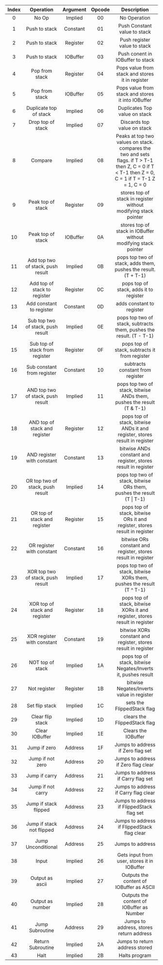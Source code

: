 | Index | Operation | Argument | Opcode | Description |
|:---:|:---:|:---:|:---:|:---:|
| 0 | No Op | Implied | 00 | No Operation |
| 1 | Push to stack | Constant | 01 | Push Constant value to stack |
| 2 | Push to stack | Register | 02 | Push register value to stack |
| 3 | Push to stack | IOBuffer | 03 | Push conent in IOBuffer to stack |
| 4 | Pop from stack | Register | 04 | Pops value from stack and stores it in register |
| 5 | Pop from stack | IOBuffer | 05 | Pops value from stack and stores it into IOBuffer |
| 6 | Duplicate top of stack | Implied | 06 | Duplicates Top value on stack |
| 7 | Drop top of stack | Implied | 07 | Discards top value on stack |
| 8 | Compare | Implied | 08 | Peaks at top two values on stack. compares the two and sets flags. if T > T-1 then Z, C = 0 if T < T-1 then Z = 0, C = 1 if T = T-1 Z = 1, C = 0 |
| 9 | Peak top of stack | Register | 09 | stores top of stack in register without modifying stack pointer |
| 10 | Peak top of stack | IOBuffer | 0A | stores top of stack in IOBuffer without modifying stack pointer |
| 11 | Add top two of stack, push result | Implied | 0B | pops top two of stack, adds them, pushes the result. (T + T-1) |
| 12 | Add top of stack to register | Register | 0C | pops top of stack, adds it to register |
| 13 | Add constant to register | Constant | 0D | adds constant to register |
| 14 | Sub top two of stack, push result | Implied | 0E | pops top two of stack, subtracts them, pushes the result. (T - T-1) |
| 15 | Sub top of stack from register | Register | 0F | pops top of stack, subtracts it from register |
| 16 | Sub constant from register | Constant | 10 | subtracts constant from register |
| 17 | AND top two of stack, push result | Implied | 11 | pops top two of stack, bitwise ANDs them, pushes the result (T & T-1) |
| 18 | AND top of stack and register | Register | 12 | pops top of stack, bitwise ANDs it and register, stores result in register |
| 19 | AND register with constant | Constant | 13 | bitwise ANDs constant and register, stores result in register |
| 20 | OR top two of stack, push result | Implied | 14 | pops top two of stack, bitwise ORs them, pushes the result (T \| T-1) |
| 21 | OR top of stack and register | Register | 15 | pops top of stack, bitwise ORs it and register, stores result in register |
| 22 | OR register with constant | Constant | 16 | bitwise ORs constant and register, stores result in register |
| 23 | XOR top two of stack, push result | Implied | 17 | pops top two of stack, bitwise XORs them, pushes the result (T ^ T-1) |
| 24 | XOR top of stack and register | Register | 18 | pops top of stack, bitwise XORs it and register, stores result in register |
| 25 | XOR register with constant | Constant | 19 | bitwise XORs constant and register, stores result in register |
| 26 | NOT top of stack | Implied | 1A | pops top of stack, bitwise Negates/Inverts it, pushes result |
| 27 | Not register | Register | 1B | bitwise Negates/Inverts value in register |
| 28 | Set flip stack | Implied | 1C | sets the FlippedStack flag |
| 29 | Clear flip stack | Implied | 1D | clears the FlippedStack flag |
| 30 | Clear IOBuffer | Implied | 1E | Clears the IOBuffer |
| 31 | Jump if zero | Address | 1F | Jumps to address if Zero flag set |
| 32 | Jump if not zero | Address | 20 | Jumps to address if Zero flag clear |
| 33 | Jump if carry | Address | 21 | Jumps to address if Carry flag set |
| 34 | Jump if not carry | Address | 22 | Jumps to address if Carry flag clear |
| 35 | Jump if stack flipped | Address | 23 | Jumps to address if FlippedStack flag set |
| 36 | Jump if stack not flipped | Address | 24 | Jumps to address if FlippedStack flag clear |
| 37 | Jump Unconditional | Address | 25 | Jumps to address |
| 38 | Input | Implied | 26 | Gets input from user, stores it in IOBuffer |
| 39 | Output as ascii | Implied | 27 | Outputs the content of IOBuffer as ASCII |
| 40 | Output as number | Implied | 28 | Outputs the content of IOBuffer as Number |
| 41 | Jump Subroutine | Address | 29 | Jumps to address, stores return address |
| 42 | Return Subroutine | Implied | 2A | Jumps to return address stored |
| 43 | Halt | Implied | 2B | Halts program |